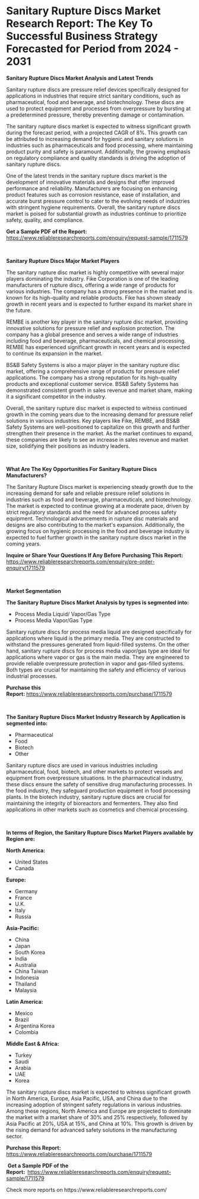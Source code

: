<p><h1>Sanitary Rupture Discs Market Research Report: The Key To Successful Business Strategy Forecasted for Period from 2024 - 2031</h1></p><p><strong>Sanitary Rupture Discs Market Analysis and Latest Trends</strong></p>
<p><p>Sanitary rupture discs are pressure relief devices specifically designed for applications in industries that require strict sanitary conditions, such as pharmaceutical, food and beverage, and biotechnology. These discs are used to protect equipment and processes from overpressure by bursting at a predetermined pressure, thereby preventing damage or contamination.</p><p>The sanitary rupture discs market is expected to witness significant growth during the forecast period, with a projected CAGR of 8%. This growth can be attributed to increasing demand for hygienic and sanitary solutions in industries such as pharmaceuticals and food processing, where maintaining product purity and safety is paramount. Additionally, the growing emphasis on regulatory compliance and quality standards is driving the adoption of sanitary rupture discs.</p><p>One of the latest trends in the sanitary rupture discs market is the development of innovative materials and designs that offer improved performance and reliability. Manufacturers are focusing on enhancing product features such as corrosion resistance, ease of installation, and accurate burst pressure control to cater to the evolving needs of industries with stringent hygiene requirements. Overall, the sanitary rupture discs market is poised for substantial growth as industries continue to prioritize safety, quality, and compliance.</p></p>
<p><strong>Get a Sample PDF of the Report:&nbsp;</strong> <a href="https://www.reliableresearchreports.com/enquiry/request-sample/1711579">https://www.reliableresearchreports.com/enquiry/request-sample/1711579</a></p>
<p>&nbsp;</p>
<p><strong>Sanitary Rupture Discs Major Market Players</strong></p>
<p><p>The sanitary rupture disc market is highly competitive with several major players dominating the industry. Fike Corporation is one of the leading manufacturers of rupture discs, offering a wide range of products for various industries. The company has a strong presence in the market and is known for its high-quality and reliable products. Fike has shown steady growth in recent years and is expected to further expand its market share in the future.</p><p>REMBE is another key player in the sanitary rupture disc market, providing innovative solutions for pressure relief and explosion protection. The company has a global presence and serves a wide range of industries including food and beverage, pharmaceuticals, and chemical processing. REMBE has experienced significant growth in recent years and is expected to continue its expansion in the market.</p><p>BS&B Safety Systems is also a major player in the sanitary rupture disc market, offering a comprehensive range of products for pressure relief applications. The company has a strong reputation for its high-quality products and exceptional customer service. BS&B Safety Systems has demonstrated consistent growth in sales revenue and market share, making it a significant competitor in the industry.</p><p>Overall, the sanitary rupture disc market is expected to witness continued growth in the coming years due to the increasing demand for pressure relief solutions in various industries. Key players like Fike, REMBE, and BS&B Safety Systems are well-positioned to capitalize on this growth and further strengthen their presence in the market. As the market continues to expand, these companies are likely to see an increase in sales revenue and market size, solidifying their positions as industry leaders.</p></p>
<p>&nbsp;</p>
<p><strong>What Are The Key Opportunities For Sanitary Rupture Discs Manufacturers?</strong></p>
<p><p>The Sanitary Rupture Discs market is experiencing steady growth due to the increasing demand for safe and reliable pressure relief solutions in industries such as food and beverage, pharmaceuticals, and biotechnology. The market is expected to continue growing at a moderate pace, driven by strict regulatory standards and the need for advanced process safety equipment. Technological advancements in rupture disc materials and designs are also contributing to the market's expansion. Additionally, the growing focus on hygienic processing in the food and beverage industry is expected to fuel further growth in the sanitary rupture discs market in the coming years.</p></p>
<p><strong>Inquire or Share Your Questions If Any Before Purchasing This Report:</strong> <a href="https://www.reliableresearchreports.com/enquiry/pre-order-enquiry/1711579">https://www.reliableresearchreports.com/enquiry/pre-order-enquiry/1711579</a></p>
<p>&nbsp;</p>
<p><strong>Market Segmentation</strong></p>
<p><strong>The Sanitary Rupture Discs Market Analysis by types is segmented into:</strong></p>
<p><ul><li>Process Media Liquid/ Vapor/Gas Type</li><li>Process Media Vapor/Gas Type</li></ul></p>
<p><p>Sanitary rupture discs for process media liquid are designed specifically for applications where liquid is the primary media. They are constructed to withstand the pressures generated from liquid-filled systems. On the other hand, sanitary rupture discs for process media vapor/gas type are ideal for applications where vapor or gas is the main media. They are engineered to provide reliable overpressure protection in vapor and gas-filled systems. Both types are crucial for maintaining the safety and efficiency of various industrial processes.</p></p>
<p><strong>Purchase this Report:&nbsp;</strong><a href="https://www.reliableresearchreports.com/purchase/1711579">https://www.reliableresearchreports.com/purchase/1711579</a></p>
<p>&nbsp;</p>
<p><strong>The Sanitary Rupture Discs Market Industry Research by Application is segmented into:</strong></p>
<p><ul><li>Pharmaceutical</li><li>Food</li><li>Biotech</li><li>Other</li></ul></p>
<p><p>Sanitary rupture discs are used in various industries including pharmaceutical, food, biotech, and other markets to protect vessels and equipment from overpressure situations. In the pharmaceutical industry, these discs ensure the safety of sensitive drug manufacturing processes. In the food industry, they safeguard production equipment in food processing plants. In the biotech industry, sanitary rupture discs are crucial for maintaining the integrity of bioreactors and fermenters. They also find applications in other markets such as cosmetics and chemical processing.</p></p>
<p>&nbsp;</p>
<p><strong>In terms of Region, the Sanitary Rupture Discs Market Players available by Region are:</strong></p>
<p>
    <p> <strong> North America: </strong>
        <ul>
            <li>United States</li>
            <li>Canada</li>
        </ul>
        </p> 
    <p> <strong> Europe: </strong>
        <ul>
            <li>Germany</li>
            <li>France</li>
            <li>U.K.</li>
            <li>Italy</li>
            <li>Russia</li>
        </ul>
        </p> 
    <p> <strong> Asia-Pacific: </strong>
        <ul>
            <li>China</li>
            <li>Japan</li>
            <li>South Korea</li>
            <li>India</li>
            <li>Australia</li>
            <li>China Taiwan</li>
            <li>Indonesia</li>
            <li>Thailand</li>
            <li>Malaysia</li>
        </ul>
        </p> 
    <p> <strong> Latin America: </strong>
        <ul>
            <li>Mexico</li>
            <li>Brazil</li>
            <li>Argentina Korea</li>
            <li>Colombia</li>
        </ul>
        </p> 
    <p> <strong> Middle East & Africa: </strong>
        <ul>
            <li>Turkey</li>
            <li>Saudi</li>
            <li>Arabia</li>
            <li>UAE</li>
            <li>Korea</li>
        </ul>
    </p>
    </p>
<p><p>The sanitary rupture discs market is expected to witness significant growth in North America, Europe, Asia Pacific, USA, and China due to the increasing adoption of stringent safety regulations in various industries. Among these regions, North America and Europe are projected to dominate the market with a market share of 30% and 25% respectively, followed by Asia Pacific at 20%, USA at 15%, and China at 10%. This growth is driven by the rising demand for advanced safety solutions in the manufacturing sector.</p></p>
<p><strong>Purchase this Report: </strong><a href="https://www.reliableresearchreports.com/purchase/1711579">https://www.reliableresearchreports.com/purchase/1711579</a></p>
<p>&nbsp;<strong>Get a Sample PDF of the Report:&nbsp;&nbsp;</strong><a href="https://www.reliableresearchreports.com/enquiry/request-sample/1711579">https://www.reliableresearchreports.com/enquiry/request-sample/1711579</a></p>
<p><strong></strong></p>
<p>Check more reports on https://www.reliableresearchreports.com/</p>